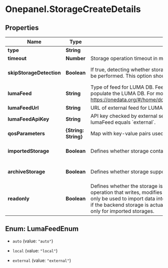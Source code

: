 # Onepanel.StorageCreateDetails

## Properties
Name | Type | Description | Notes
------------ | ------------- | ------------- | -------------
**type** | **String** |  | [optional] 
**timeout** | **Number** | Storage operation timeout in milliseconds. | [optional] 
**skipStorageDetection** | **Boolean** | If true, detecting whether storage is directly accessible by the Oneclient will not be performed. This option should be set to true on readonly storages.  | [optional] [default to false]
**lumaFeed** | **String** | Type of feed for LUMA DB. Feed is a source of user/group mappings used to populate the LUMA DB. For more info please read: https://onedata.org/#/home/documentation/doc/administering_onedata/luma.html  | [optional] [default to &#39;auto&#39;]
**lumaFeedUrl** | **String** | URL of external feed for LUMA DB. Relevant only if lumaFeed equals &#x60;external&#x60;. | [optional] 
**lumaFeedApiKey** | **String** | API key checked by external service used as feed for LUMA DB. Relevant only if lumaFeed equals &#x60;external&#x60;.  | [optional] 
**qosParameters** | **{String: String}** | Map with key-value pairs used for describing storage QoS parameters. | [optional] 
**importedStorage** | **Boolean** | Defines whether storage contains existing data to be imported.  | [optional] [default to false]
**archiveStorage** | **Boolean** | Defines whether storage supports long-term dataset archiving.  | [optional] [default to false]
**readonly** | **Boolean** | Defines whether the storage is readonly. If enabled, Oneprovider will block any operation that writes, modifies or deletes data on the storage. Such storage can only be used to import data into the space. Mandatory to ensure proper behaviour if the backend storage is actually configured as readonly. This option is available only for imported storages.  | [optional] [default to false]


<a name="LumaFeedEnum"></a>
## Enum: LumaFeedEnum


* `auto` (value: `"auto"`)

* `local` (value: `"local"`)

* `external` (value: `"external"`)




